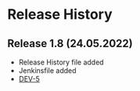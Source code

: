 # Release History

## Release 1.8 (24.05.2022)
   - Release History file added
   - Jenkinsfile added
   - [DEV-5](https://mohamed-ali-mbarek.atlassian.net/browse/DEV-5)
